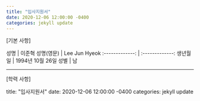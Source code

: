 ```yaml
---
title: "입사지원서"
date: 2020-12-06 12:00:00 -0400
categories: jekyll update
---
```

[기본 사항]

성명  | 이준혁 
성명(영문) | Lee Jun Hyeok
:-------------: | :-------------:
생년월일  | 1994년 10월 26일
성별  | 남

---
[학력 사항]

title: "입사지원서"
date: 2020-12-06 12:00:00 -0400
categories: jekyll update

